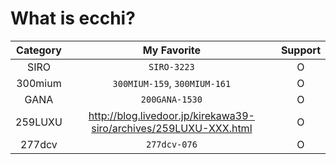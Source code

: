 # What is ecchi?
| Category | My Favorite | Support |
| :---:  | :---: | :---: |
| SIRO | `SIRO-3223`| O
| 300mium | `300MIUM-159`, `300MIUM-161` | O
| GANA | `200GANA-1530`| O
| 259LUXU | http://blog.livedoor.jp/kirekawa39-siro/archives/259LUXU-XXX.html| O
| 277dcv | `277dcv-076`| O
